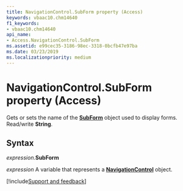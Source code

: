 ```yaml
---
title: NavigationControl.SubForm property (Access)
keywords: vbaac10.chm14640
f1_keywords:
- vbaac10.chm14640
api_name:
- Access.NavigationControl.SubForm
ms.assetid: e99cec35-3186-98ec-3318-0bcfb47e97ba
ms.date: 03/23/2019
ms.localizationpriority: medium
---
```



# NavigationControl.SubForm property (Access)

Gets or sets the name of the **[SubForm](Access.SubForm.md)** object used to display forms. Read/write **String**.


## Syntax

_expression_.**SubForm**

_expression_ A variable that represents a **[NavigationControl](Access.NavigationControl.md)** object.



[!include[Support and feedback](~/includes/feedback-boilerplate.md)]